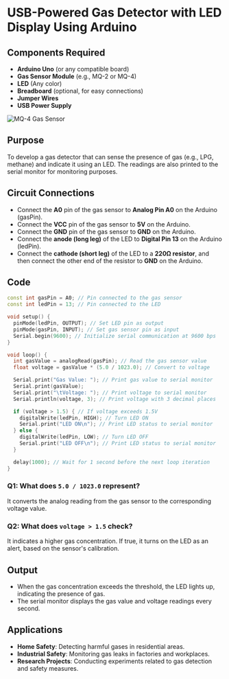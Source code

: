# USB-Powered Gas Detector with LED Display Using Arduino

## Components Required
- **Arduino Uno** (or any compatible board)
- **Gas Sensor Module** (e.g., MQ-2 or MQ-4)
- **LED** (Any color)
- **Breadboard** (optional, for easy connections)
- **Jumper Wires**
- **USB Power Supply**
  
![MQ-4 Gas Sensor](https://example.com/mq4_sensor.jpg)

## Purpose
To develop a gas detector that can sense the presence of gas (e.g., LPG, methane) and indicate it using an LED. The readings are also printed to the serial monitor for monitoring purposes.

## Circuit Connections
- Connect the **A0** pin of the gas sensor to **Analog Pin A0** on the Arduino (gasPin).
- Connect the **VCC** pin of the gas sensor to **5V** on the Arduino.
- Connect the **GND** pin of the gas sensor to **GND** on the Arduino.
- Connect the **anode (long leg)** of the LED to **Digital Pin 13** on the Arduino (ledPin).
- Connect the **cathode (short leg)** of the LED to a **220Ω resistor**, and then connect the other end of the resistor to **GND** on the Arduino.

## Code
```cpp
const int gasPin = A0; // Pin connected to the gas sensor
const int ledPin = 13; // Pin connected to the LED

void setup() {
  pinMode(ledPin, OUTPUT); // Set LED pin as output
  pinMode(gasPin, INPUT); // Set gas sensor pin as input
  Serial.begin(9600); // Initialize serial communication at 9600 bps
}

void loop() {
  int gasValue = analogRead(gasPin); // Read the gas sensor value
  float voltage = gasValue * (5.0 / 1023.0); // Convert to voltage

  Serial.print("Gas Value: "); // Print gas value to serial monitor
  Serial.print(gasValue);
  Serial.print("\tVoltage: "); // Print voltage to serial monitor
  Serial.println(voltage, 3); // Print voltage with 3 decimal places

  if (voltage > 1.5) { // If voltage exceeds 1.5V
    digitalWrite(ledPin, HIGH); // Turn LED ON
    Serial.print("LED ON\n"); // Print LED status to serial monitor
  } else {
    digitalWrite(ledPin, LOW); // Turn LED OFF
    Serial.print("LED OFF\n"); // Print LED status to serial monitor
  }

  delay(1000); // Wait for 1 second before the next loop iteration
}
```
### Q1: What does `5.0 / 1023.0` represent?
It converts the analog reading from the gas sensor to the corresponding voltage value.

### Q2: What does `voltage > 1.5` check?
It indicates a higher gas concentration. If true, it turns on the LED as an alert, based on the sensor's calibration.

## Output
- When the gas concentration exceeds the threshold, the LED lights up, indicating the presence of gas.
- The serial monitor displays the gas value and voltage readings every second.

## Applications
- **Home Safety**: Detecting harmful gases in residential areas.
- **Industrial Safety**: Monitoring gas leaks in factories and workplaces.
- **Research Projects**: Conducting experiments related to gas detection and safety measures.

